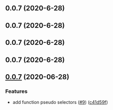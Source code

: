 ## 0.0.7 (2020-6-28)

## 0.0.7 (2020-6-28)

## 0.0.7 (2020-6-28)

## 0.0.7 (2020-6-28)

## [0.0.7](https://github.com/jeroenptrs/consencss/compare/v0.0.6...v0.0.7) (2020-06-28)


### Features

* add function pseudo selectors ([#9](https://github.com/jeroenptrs/consencss/issues/9)) ([c41d59f](https://github.com/jeroenptrs/consencss/commit/c41d59f7a96b7619fa65e72c86f9f6e00cef1c08))



